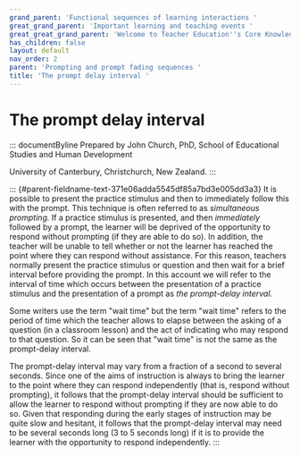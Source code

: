 ```yaml
---
grand_parent: 'Functional sequences of learning interactions '
great_grand_parent: 'Important learning and teaching events '
great_great_grand_parent: 'Welcome to Teacher Education''s Core Knowledge and Skills.'
has_children: false
layout: default
nav_order: 2
parent: 'Prompting and prompt fading sequences '
title: 'The prompt delay interval '
---
```

# The prompt delay interval 


::: documentByline
Prepared by John Church, PhD, School of Educational Studies and Human
Development

University of Canterbury, Christchurch, New Zealand.
:::

::: {#parent-fieldname-text-371e06adda5545df85a7bd3e005dd3a3}
It is possible to present the practice stimulus and then to immediately
follow this with the prompt. This technique is often referred to as
*simultaneous prompting.* If a practice stimulus is presented, and then
*immediately* followed by a prompt, the learner will be deprived of the
opportunity to respond without prompting (if they are able to do so). In
addition, the teacher will be unable to tell whether or not the learner
has reached the point where they can respond without assistance. For
this reason, teachers normally present the practice stimulus or question
and then wait for a brief interval before providing the prompt. In this
account we will refer to the interval of time which occurs between the
presentation of a practice stimulus and the presentation of a prompt as
*the prompt-delay interval*.

Some writers use the term "wait time" but the term "wait time" refers to
the period of time which the teacher allows to elapse between the asking
of a question (in a classroom lesson) and the act of indicating who may
respond to that question. So it can be seen that "wait time" is not the
same as the prompt-delay interval.

The prompt-delay interval may vary from a fraction of a second to
several seconds. Since one of the aims of instruction is always to bring
the learner to the point where they can respond independently (that is,
respond without prompting), it follows that the prompt-delay interval
should be sufficient to allow the learner to respond without prompting
if they are now able to do so. Given that responding during the early
stages of instruction may be quite slow and hesitant, it follows that
the prompt-delay interval may need to be several seconds long (3 to 5
seconds long) if it is to provide the learner with the opportunity to
respond independently.
:::
